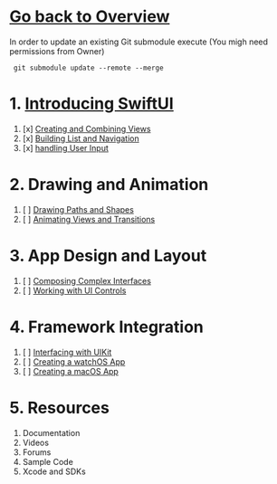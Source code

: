 # [Go back to Overview](https://github.com/c4arl0s)

In order to update an existing Git submodule execute (You migh need permissions from Owner)

```console
 git submodule update --remote --merge
```

# 1. [Introducing SwiftUI](https://github.com/c4arl0s/IntroducingSwiftUI#go-back-to-overview)

1. [x] [Creating and Combining Views](https://github.com/c4arl0s/CreatingAndCombiningViews#creating-and-combining-views---content)
2. [x] [Building List and Navigation](https://github.com/c4arl0s/BuildingListAndNavigation#building-list-and-navigation---content)
3. [x] [handling User Input](https://github.com/c4arl0s/HandlingUserInput#handling-user-input---content)

# 2. Drawing and Animation

1. [ ] [Drawing Paths and Shapes](https://github.com/c4arl0s/DrawingPathsAndShapes#drawing-paths-and-shapes---content)
2. [ ] [Animating Views and Transitions](https://github.com/c4arl0s/AnimatingViewsAndTransitions#animating-views-and-transitions---content)

# 3. App Design and Layout

1. [ ] [Composing Complex Interfaces](https://github.com/c4arl0s/ComposingComplexInterfaces#composing-complex-interfaces---content)
2. [ ] [Working with UI Controls](https://github.com/c4arl0s/WorkingWithUIControls#working-with-ui-controls---content)

# 4. Framework Integration

1. [ ] [Interfacing with UIKit](https://github.com/c4arl0s/InterfacingWithUIKit#interfacing-with-uikit---content)
2. [ ] [Creating a watchOS App](https://github.com/c4arl0s/CreatingAWatchOSApp#creating-a-watchos-app---content)
3. [ ] [Creating a macOS App](https://github.com/c4arl0s/CreatingAmacOSApp#creating-a-macos-app---content)

# 5. Resources

1. Documentation
2. Videos
3. Forums
4. Sample Code
5. Xcode and SDKs
